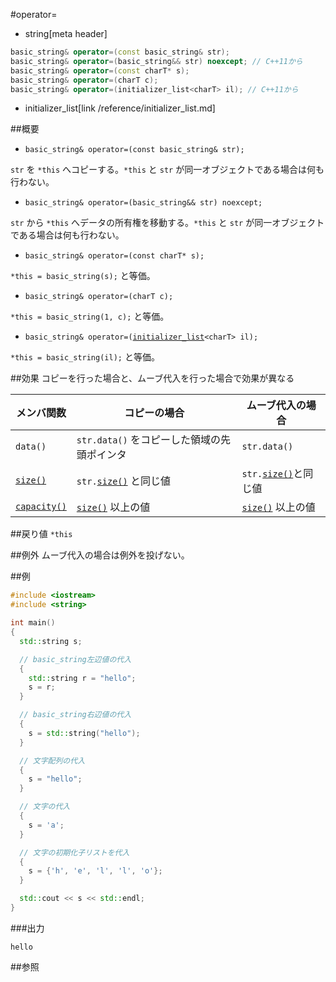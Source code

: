 #operator=
* string[meta header]

```cpp
basic_string& operator=(const basic_string& str);
basic_string& operator=(basic_string&& str) noexcept; // C++11から
basic_string& operator=(const charT* s);
basic_string& operator=(charT c);
basic_string& operator=(initializer_list<charT> il); // C++11から
```
* initializer_list[link /reference/initializer_list.md]

##概要
- `basic_string& operator=(const basic_string& str);`

`str` を `*this` へコピーする。`*this` と `str` が同一オブジェクトである場合は何も行わない。

- `basic_string& operator=(basic_string&& str) noexcept;`

`str` から `*this` へデータの所有権を移動する。`*this` と `str` が同一オブジェクトである場合は何も行わない。

- `basic_string& operator=(const charT* s);`

`*this = basic_string(s);` と等価。

- `basic_string& operator=(charT c);`

`*this = basic_string(1, c);` と等価。

- `basic_string& operator=(`[`initializer_list`](/reference/initializer_list.md)`<charT> il);`

`*this = basic_string(il);` と等価。


##効果
コピーを行った場合と、ムーブ代入を行った場合で効果が異なる

| メンバ関数                    | コピーの場合                                | ムーブ代入の場合  |
|-------------------------------|---------------------------------------------|------------------------------|
| `data()`                      | `str.data()` をコピーした領域の先頭ポインタ | `str.data()` |
| [`size()`](./size.md)         | `str.`[`size()`](./size.md) と同じ値        | `str.`[`size()`](./size.md)と同じ値 |
| [`capacity()`](./capacity.md) | [`size()`](./size.md) 以上の値              | [`size()`](./size.md) 以上の値 |


##戻り値
`*this`


##例外
ムーブ代入の場合は例外を投げない。


##例
```cpp
#include <iostream>
#include <string>

int main()
{
  std::string s;

  // basic_string左辺値の代入
  {
    std::string r = "hello";
    s = r;
  }

  // basic_string右辺値の代入
  {
    s = std::string("hello");
  }

  // 文字配列の代入
  {
    s = "hello";
  }

  // 文字の代入
  {
    s = 'a';
  }

  // 文字の初期化子リストを代入
  {
    s = {'h', 'e', 'l', 'l', 'o'};
  }

  std::cout << s << std::endl;
}
```

###出力
```
hello
```

##参照

